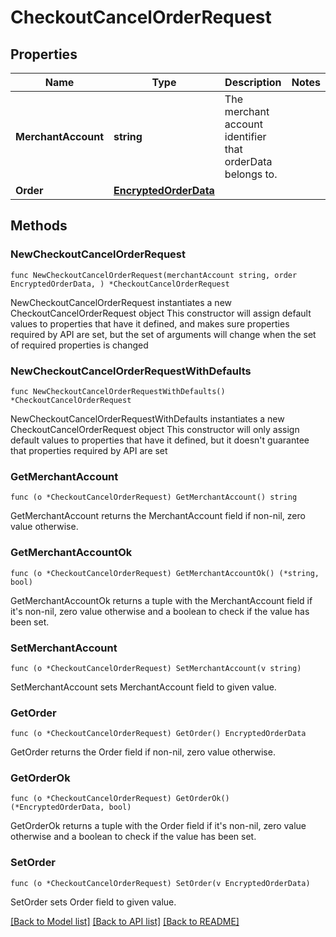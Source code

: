# CheckoutCancelOrderRequest

## Properties

Name | Type | Description | Notes
------------ | ------------- | ------------- | -------------
**MerchantAccount** | **string** | The merchant account identifier that orderData belongs to. | 
**Order** | [**EncryptedOrderData**](EncryptedOrderData.md) |  | 

## Methods

### NewCheckoutCancelOrderRequest

`func NewCheckoutCancelOrderRequest(merchantAccount string, order EncryptedOrderData, ) *CheckoutCancelOrderRequest`

NewCheckoutCancelOrderRequest instantiates a new CheckoutCancelOrderRequest object
This constructor will assign default values to properties that have it defined,
and makes sure properties required by API are set, but the set of arguments
will change when the set of required properties is changed

### NewCheckoutCancelOrderRequestWithDefaults

`func NewCheckoutCancelOrderRequestWithDefaults() *CheckoutCancelOrderRequest`

NewCheckoutCancelOrderRequestWithDefaults instantiates a new CheckoutCancelOrderRequest object
This constructor will only assign default values to properties that have it defined,
but it doesn't guarantee that properties required by API are set

### GetMerchantAccount

`func (o *CheckoutCancelOrderRequest) GetMerchantAccount() string`

GetMerchantAccount returns the MerchantAccount field if non-nil, zero value otherwise.

### GetMerchantAccountOk

`func (o *CheckoutCancelOrderRequest) GetMerchantAccountOk() (*string, bool)`

GetMerchantAccountOk returns a tuple with the MerchantAccount field if it's non-nil, zero value otherwise
and a boolean to check if the value has been set.

### SetMerchantAccount

`func (o *CheckoutCancelOrderRequest) SetMerchantAccount(v string)`

SetMerchantAccount sets MerchantAccount field to given value.


### GetOrder

`func (o *CheckoutCancelOrderRequest) GetOrder() EncryptedOrderData`

GetOrder returns the Order field if non-nil, zero value otherwise.

### GetOrderOk

`func (o *CheckoutCancelOrderRequest) GetOrderOk() (*EncryptedOrderData, bool)`

GetOrderOk returns a tuple with the Order field if it's non-nil, zero value otherwise
and a boolean to check if the value has been set.

### SetOrder

`func (o *CheckoutCancelOrderRequest) SetOrder(v EncryptedOrderData)`

SetOrder sets Order field to given value.



[[Back to Model list]](../README.md#documentation-for-models) [[Back to API list]](../README.md#documentation-for-api-endpoints) [[Back to README]](../README.md)


